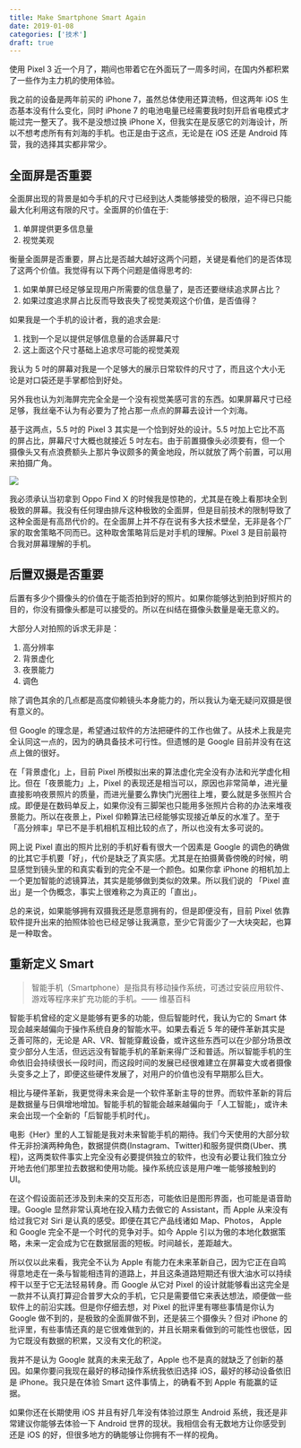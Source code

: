 ```yaml
---
title: Make Smartphone Smart Again
date: 2019-01-08
categories: ['技术']
draft: true
---
```


使用 Pixel 3 近一个月了，期间也带着它在外面玩了一周多时间，在国内外都积累了一些作为主力机的使用体验。

我之前的设备是两年前买的 iPhone 7，虽然总体使用还算流畅，但这两年 iOS 生态基本没有什么变化，同时 iPhone 7 的电池电量已经需要我时刻开启省电模式才能过完一整天了。我不是没想过换 iPhone X，但我实在是反感它的刘海设计，所以不想考虑所有有刘海的手机。也正是由于这点，无论是在 iOS 还是 Android 阵营，我的选择其实都非常少。

## 全面屏是否重要

全面屏出现的背景是如今手机的尺寸已经到达人类能够接受的极限，迫不得已只能最大化利用这有限的尺寸。全面屏的价值在于:

1. 单屏提供更多信息量
2. 视觉美观

衡量全面屏是否重要，屏占比是否越大越好这两个问题，关键是看他们的是否体现了这两个价值。我觉得有以下两个问题是值得思考的:

1. 如果单屏已经足够呈现用户所需要的信息量了，是否还要继续追求屏占比？
2. 如果过度追求屏占比反而导致丧失了视觉美观这个价值，是否值得？

如果我是一个手机的设计者，我的追求会是:

1. 找到一个足以提供足够信息量的合适屏幕尺寸
2. 这上面这个尺寸基础上追求尽可能的视觉美观

我认为 5 吋的屏幕对我是一个足够大的展示日常软件的尺寸了，而且这个大小无论是对口袋还是手掌都恰到好处。

另外我也认为刘海屏完完全全是一个没有视觉美感可言的东西。如果屏幕尺寸已经足够，我丝毫不认为有必要为了抢占那一点点的屏幕去设计一个刘海。

基于这两点，5.5 吋的 Pixel 3 其实是一个恰到好处的设计。5.5 吋加上它比不高的屏占比，屏幕尺寸大概也就接近 5 吋左右。由于前置摄像头必须要有，但一个摄像头又有点浪费额头上那片争议颇多的黄金地段，所以就放了两个前置，可以用来拍摄广角。

![](https://ik.imagekit.io/elsetech/blog/images/pixel3.jpg)

我必须承认当初拿到 Oppo Find X 的时候我是惊艳的，尤其是在晚上看那块全到极致的屏幕。我没有任何理由排斥这种极致的全面屏，但是目前技术的限制导致了这种全面是有高昂代价的。在全面屏上并不存在说有多大技术壁垒，无非是各个厂家的取舍策略不同而已。这种取舍策略背后是对手机的理解。Pixel 3 是目前最符合我对屏幕理解的手机。

## 后置双摄是否重要

后置有多少个摄像头的价值在于能否拍到好的照片。如果你能够达到拍到好照片的目的，你没有摄像头都是可以接受的。所以在纠结在摄像头数量是毫无意义的。

大部分人对拍照的诉求无非是：

1. 高分辨率
2. 背景虚化
3. 夜景能力
4. 调色

除了调色其余的几点都是高度仰赖镜头本身能力的，所以我认为毫无疑问双摄是很有意义的。

但 Google 的理念是，希望通过软件的方法把硬件的工作也做了。从技术上我是完全认同这一点的，因为的确具备技术可行性。但遗憾的是 Google 目前并没有在这点上做的很好。

在「背景虚化」上，目前 Pixel 所模拟出来的算法虚化完全没有办法和光学虚化相比。但在「夜景能力」上，Pixel 的表现还是相当可以，原因也非常简单，进光量直接影响夜景照片的质量，而进光量要么靠快门光圈往上堆，要么就是多张照片合成。即便是在数码单反上，如果你没有三脚架也只能用多张照片合称的办法来堆夜景能力。所以在夜景上，Pixel 仰赖算法已经能够实现接近单反的水准了。至于「高分辨率」早已不是手机相机互相比较的点了，所以也没有太多可说的。

网上说 Pixel 直出的照片比别的手机好看有很大一个因素是 Google 的调色的确做的比其它手机要「好」，代价是缺乏了真实感。尤其是在拍摄黄昏傍晚的时候，明显感觉到镜头里的和真实看到的完全不是一个颜色。如果你拿 iPhone 的相机加上一个更加智能的滤镜算法，其实是能够做到类似的效果。所以我们说的 「Pixel 直出」是一个伪概念，事实上很难称之为真正的「直出」。

总的来说，如果能够拥有双摄我还是愿意拥有的，但是即便没有，目前 Pixel 依靠软件提升出来的拍照体验也已经足够让我满意，至少它背面少了一大块突起，也算是一种取舍。

## 重新定义 Smart

> 智能手机（Smartphone）是指具有移动操作系统，可透过安装应用软件、游戏等程序来扩充功能的手机。—— 维基百科

智能手机曾经的定义是能够有更多的功能，但后智能时代，我认为它的 Smart 体现会越来越偏向于操作系统自身的智能水平。如果去看近 5 年的硬件革新其实是乏善可陈的，无论是 AR、VR、智能穿戴设备，或许这些东西可以在少部分场景改变少部分人生活，但远远没有智能手机的革新来得广泛和普适。所以智能手机的生命依旧会持续很长一段时间，而这段时间的发展已经很难建立在屏幕变大或者摄像头变多之上了，即便这些硬件发展了，对用户的价值也没有早期那么巨大。

相比与硬件革新，我更觉得未来会是一个软件革新主导的世界。而软件革新的背后是数据量与日俱增地增加。智能手机的智能会越来越偏向于「人工智能」，或许未来会出现一个全新的「后智能手机时代」。

电影《Her》里的人工智能是我对未来智能手机的期待。我们今天使用的大部分软件无非扮演两种角色，数据提供商(Instagram、Twitter)和服务提供商(Uber、携程)，这两类软件事实上完全没有必要提供独立的软件，也没有必要让我们独立分开地去他们那里拉去数据和使用功能。操作系统应该是用户唯一能够接触到的 UI。

在这个假设面前还涉及到未来的交互形态，可能依旧是图形界面，也可能是语音助理。Google 显然非常认真地在投入精力去做它的 Assistant，而 Apple 从来没有给过我它对 Siri 是认真的感受。即便在其它产品线诸如 Map、Photos， Apple 和 Google 完全不是一个时代的竞争对手。如今 Apple 引以为傲的本地化数据策略，未来一定会成为它在数据层面的短板。时间越长，差距越大。

所以仅以此来看，我完全不认为 Apple 有能力在未来革新自己，因为它正在自鸣得意地走在一条与智能相违背的道路上，并且这条道路短期还有很大油水可以持续榨干以至于它无法轻易转身。而 Google 从它对 Pixel 的设计就能够看出这完全是一款并不认真打算迎合普罗大众的手机，它只是需要借它来表达想法，顺便做一些软件上的前沿实践。但是你仔细去想，对 Pixel 的批评里有哪些事情是你认为 Google 做不到的，是极致的全面屏做不到，还是装三个摄像头？但对 iPhone 的批评里，有些事情还真的是它很难做到的，并且长期来看做到的可能性也很低，因为它既没有数据的积累，又没有文化的积淀。

我并不是认为 Google 就真的未来无敌了，Apple 也不是真的就缺乏了创新的基因。如果你要问我现在最好的移动操作系统我依旧选择 iOS，最好的移动设备依旧是 iPhone。我只是在体验 Smart 这件事情上，的确看不到 Apple 有能赢的证据。

如果你还在长期使用 iOS 并且有好几年没有体验过原生 Android 系统，我还是非常建议你能够去体验一下 Android 世界的现状。我相信会有无数地方让你感受到还是 iOS 的好，但很多地方的确能够让你拥有不一样的视角。












